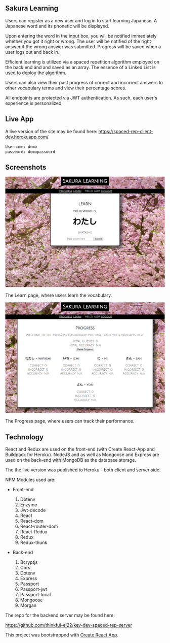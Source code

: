 
## Sakura Learning

Users can register as a new user and log in to start learning Japanese. A Japanese word and its phonetic will be displayed. 

Upon entering the word in the input box, you will be notified immediately whether you got it right or wrong. The user will be notified of the right answer if the wrong answer was submitted. Progress will be saved when a user logs out and back in.

 Efficient learning is utilized via a spaced repetition algorithm employed on the back end and and saved as an array. The essence of a Linked List is used to deploy the algorithm.

Users can also view their past progress of correct and incorrect answers to other vocabulary terms and view their percentage scores. 

All endpoints are protected via JWT authentication. As such, each user's experience is personalized.

## Live App

A live version of the site may be found here: https://spaced-rep-client-dev.herokuapp.com/

```
Username: demo
password: demopassword
```

## Screenshots

![Learn](./screenshots/learn.png)

The Learn page, where users learn the vocabulary.

![Progress](./screenshots/progress.png)

The Progress page, where users can track their performance.


## Technology
React and Redux are used on the front-end (with Create React-App and Buildpack for Heroku).
NodeJS and as well as Mongoose and Express are used on the back-end with MongoDB as the database storage. 

The the live version was published to Heroku - both client and server side.

NPM Modules used are:

  * Front-end
    1. Dotenv
    2. Enzyme
    3. Jwt-decode
    4. React
    5. React-dom
    6. React-router-dom
    7. React-Redux
    8. Redux
    9. Redux-thunk
    
  * Back-end
    1. Bcryptjs
    2. Cors
    3. Dotenv
    4. Express
    5. Passport
    6. Passport-jwt
    7. Passport-local
    8. Mongoose
    9. Morgan
    
The repo for the backend server may be found here:

https://github.com/thinkful-ei22/kev-dev-spaced-rep-server

This project was bootstrapped with [Create React App](https://github.com/facebookincubator/create-react-app).

